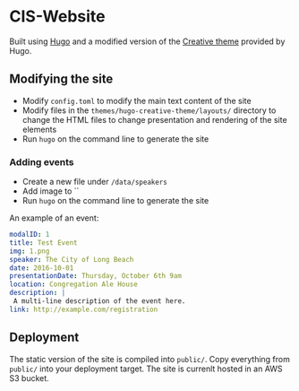 # CIS-Website

Built using [Hugo](https://gohugo.io/) and a modified version of the [Creative theme](http://themes.gohugo.io/creative/) provided by Hugo.

## Modifying the site

- Modify `config.toml` to modify the main text content of the site
- Modify files in the `themes/hugo-creative-theme/layouts/` directory to change the HTML files to change presentation and rendering of the site elements
- Run `hugo` on the command line to generate the site

### Adding events
- Create a new file under `/data/speakers`
- Add image to ``
- Run `hugo` on the command line to generate the site

An example of an event:

```yaml
modalID: 1
title: Test Event
img: 1.png
speaker: The City of Long Beach
date: 2016-10-01
presentationDate: Thursday, October 6th 9am
location: Congregation Ale House
description: | 
 A multi-line description of the event here.
link: http://example.com/registration
```

## Deployment

The static version of the site is compiled into `public/`. Copy everything from `public/` into your deployment target. The site is currenlt hosted in an AWS S3 bucket.
